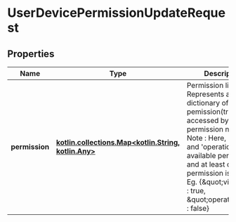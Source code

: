
# UserDevicePermissionUpdateRequest

## Properties
Name | Type | Description | Notes
------------ | ------------- | ------------- | -------------
**permission** | [**kotlin.collections.Map&lt;kotlin.String, kotlin.Any&gt;**](kotlin.Any.md) | Permission list, Represents a dictionary of pemission(true/false) accessed by permission name.  Note : Here, &#39;view&#39; and &#39;operation&#39; are available permission and at least one permission is required Eg. {\&quot;view\&quot; : true, \&quot;operation\&quot; : false} | 



